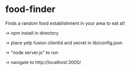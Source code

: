 # food-finder
Finds a random food establishment in your area to eat at!

-> npm install in directory

-> place yelp fusion clientid and secret in lib/config.json

-> "node server.js" to run

-> navigate to http://localhost:3000/
